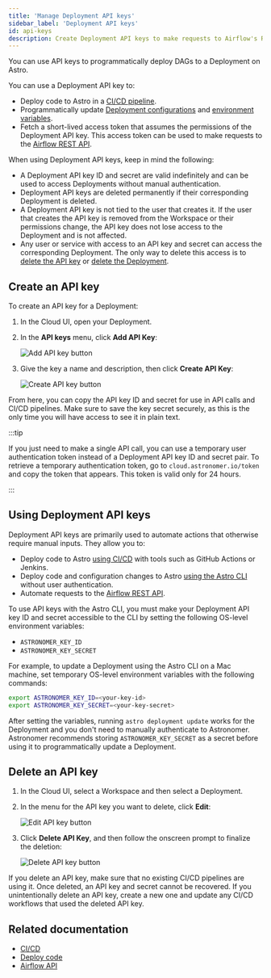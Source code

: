 ```yaml
---
title: 'Manage Deployment API keys'
sidebar_label: 'Deployment API keys'
id: api-keys
description: Create Deployment API keys to make requests to Airflow's REST API and set up a CI/CD pipeline.
---
```


You can use API keys to programmatically deploy DAGs to a Deployment on Astro.

You can use a Deployment API key to:

- Deploy code to Astro in a [CI/CD pipeline](ci-cd.md).
- Programmatically update [Deployment configurations](configure-deployment-resources.md) and [environment variables](environment-variables.md).
- Fetch a short-lived access token that assumes the permissions of the Deployment API key. This access token can be used to make requests to the [Airflow REST API](airflow-api.md).

When using Deployment API keys, keep in mind the following:

- A Deployment API key ID and secret are valid indefinitely and can be used to access Deployments without manual authentication.
- Deployment API keys are deleted permanently if their corresponding Deployment is deleted.
- A Deployment API key is not tied to the user that creates it. If the user that creates the API key is removed from the Workspace or their permissions change, the API key does not lose access to the Deployment and is not affected.
- Any user or service with access to an API key and secret can access the corresponding Deployment. The only way to delete this access is to [delete the API key](api-keys.md#delete-an-api-key) or [delete the Deployment](configure-deployment-resources.md#delete-a-deployment).

## Create an API key

To create an API key for a Deployment:

1. In the Cloud UI, open your Deployment.
2. In the **API keys** menu, click **Add API Key**:

    ![Add API key button](/img/docs/add-api-key.png)

3. Give the key a name and description, then click **Create API Key**:

    ![Create API key button](/img/docs/create-api-key.png)

From here, you can copy the API key ID and secret for use in API calls and CI/CD pipelines. Make sure to save the key secret securely, as this is the only time you will have access to see it in plain text.

:::tip

If you just need to make a single API call, you can use a temporary user authentication token instead of a Deployment API key ID and secret pair. To retrieve a temporary authentication token, go to `cloud.astronomer.io/token` and copy the token that appears. This token is valid only for 24 hours.

:::

## Using Deployment API keys

Deployment API keys are primarily used to automate actions that otherwise require manual inputs. They allow you to:

- Deploy code to Astro [using CI/CD](ci-cd.md) with tools such as GitHub Actions or Jenkins.
- Deploy code and configuration changes to Astro [using the Astro CLI](deploy-code.md) without user authentication.
- Automate requests to the [Airflow REST API](airflow-api.md).

To use API keys with the Astro CLI, you must make your Deployment API key ID and secret accessible to the CLI by setting the following OS-level environment variables:

- `ASTRONOMER_KEY_ID`
- `ASTRONOMER_KEY_SECRET`

For example, to update a Deployment using the Astro CLI on a Mac machine, set temporary OS-level environment variables with the following commands:

```sh
export ASTRONOMER_KEY_ID=<your-key-id>
export ASTRONOMER_KEY_SECRET=<your-key-secret>
```

After setting the variables, running `astro deployment update` works for the Deployment and you don't need to manually authenticate to Astronomer. Astronomer recommends storing `ASTRONOMER_KEY_SECRET` as a secret before using it to programmatically update a Deployment.

## Delete an API key

1. In the Cloud UI, select a Workspace and then select a Deployment.
2. In the menu for the API key you want to delete, click **Edit**:

    ![Edit API key button](/img/docs/edit-api-key.png)

3. Click **Delete API Key**, and then follow the onscreen prompt to finalize the deletion:

    ![Delete API key button](/img/docs/delete-api-key.png)

If you delete an API key, make sure that no existing CI/CD pipelines are using it. Once deleted, an API key and secret cannot be recovered. If you unintentionally delete an API key, create a new one and update any CI/CD workflows that used the deleted API key.

## Related documentation

- [CI/CD](ci-cd.md)
- [Deploy code](deploy-code.md)
- [Airflow API](airflow-api.md)
